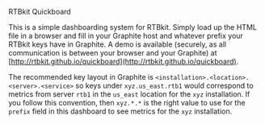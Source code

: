 RTBkit Quickboard

This is a simple dashboarding system for RTBkit. Simply load up the HTML file in a browser and fill in your Graphite host and whatever prefix your RTBkit keys have in Graphite. A demo is available (securely, as all communication is between your browser and your Graphite) at [http://rtbkit.github.io/quickboard](http://rtbkit.github.io/quickboard).

The recommended key layout in Graphite is `<installation>.<location>.<server>.<service>` so keys under `xyz.us_east.rtb1` would correspond to metrics from server `rtb1` in the `us_east` location for the `xyz` installation. If you follow this convention, then `xyz.*.*` is the right value to use for the `prefix` field in this dashboard to see metrics for the `xyz` installation.